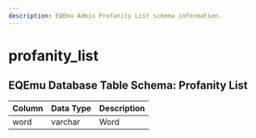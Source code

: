 ```yaml
---
description: EQEmu Admin Profanity List schema information.
---
```


# profanity\_list

## EQEmu Database Table Schema: Profanity List

| Column | Data Type | Description |
| :--- | :--- | :--- |
| word | varchar | Word |

